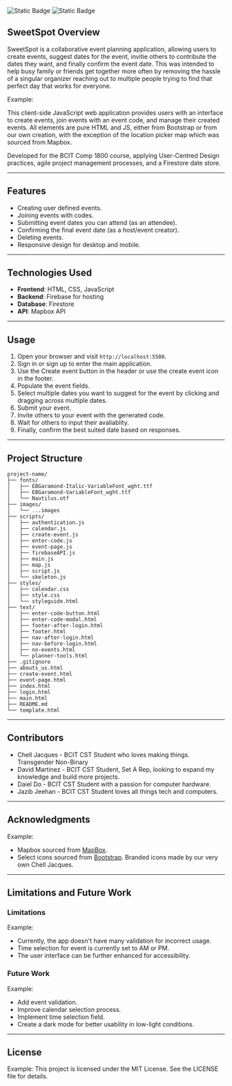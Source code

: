 ![Static Badge](https://img.shields.io/badge/BCIT%20-%20Comp1800%20-%20blue)
![Static Badge](https://img.shields.io/badge/group%20-%20BBY19%20-%20blue?color=%23f60665)

## SweetSpot Overview

SweetSpot is a collaborative event planning application, allowing users to create events, suggest dates for the event, invitie others to contribute the dates they want, and finally confirm the event date. This was intended to help busy family or friends get together more often by removing the hassle of a singular organizer reaching out to multiple people trying to find that perfect day that works for everyone.

Example:

This client-side JavaScript web application provides users with an interface to create events, join events with an event code, and manage their created events. All elements are pure HTML and JS, either from Bootstrap or from our own creation, with the exception of the location picker map which was sourced from Mapbox.

Developed for the BCIT Comp 1800 course, applying User-Centred Design practices, agile project management processes, and a Firestore date store.

---

## Features

- Creating user defined events.
- Joining events with codes.
- Submitting event dates you can attend (as an attendee).
- Confirming the final event date (as a host/event creator).
- Deleting events.
- Responsive design for desktop and mobile.

---

## Technologies Used

- **Frontend**: HTML, CSS, JavaScript
- **Backend**: Firebase for hosting
- **Database**: Firestore
- **API**: Mapbox API

---

## Usage

1. Open your browser and visit `http://localhost:5500`.
2. Sign in or sign up to enter the main application.
3. Use the Create event button in the header or use the create event icon in the footer.
4. Populate the event fields.
5. Select multiple dates you want to suggest for the event by clicking and dragging across multiple dates.
6. Submit your event.
7. Invite others to your event with the generated code.
8. Wait for others to input their avaliablity.
9. Finally, confirm the best suited date based on responses.

---

## Project Structure

```
project-name/
├── fonts/
│   ├── EBGaramond-Italic-VariableFont_wght.ttf
│   ├── EBGaramond-VariableFont_wght.ttf
│   └── Nautilus.otf
├── images/
│   └── ...images
├── scripts/
│   ├── authentication.js
│   ├── calendar.js
│   ├── create-event.js
│   ├── enter-code.js
│   ├── event-page.js
│   ├── firebaseAPI.js
│   ├── main.js
│   ├── map.js
│   ├── script.js
│   └── skeleton.js
├── styles/
│   ├── calendar.css
│   ├── style.css
│   └── styleguide.html
├── text/
│   ├── enter-code-button.html
│   ├── enter-code-modal.html
│   ├── footer-after-login.html
│   ├── footer.html
│   ├── nav-after-login.html
│   ├── nav-before-login.html
│   ├── no-events.html
│   └── planner-tools.html
├── .gitignore
├── abouts_us.html
├── create-event.html
├── event-page.html
├── index.html
├── login.html
├── main.html
├── README.md
└── template.html
```

---

## Contributors

- Chell Jacques - BCIT CST Student who loves making things. Transgender Non-Binary
- David Martinez - BCIT CST Student, Set A Rep, looking to expand my knowledge and build more projects.
- Daiel Do - BCIT CST Student with a passion for computer hardware.
- Jazib Jeehan - BCIT CST Student loves all things tech and computers.

---

## Acknowledgments

Example:

- Mapbox sourced from [MapBox](https://www.mapbox.com/).
- Select icons sourced from [Bootstrap](https://icons.getbootstrap.com/). Branded icons made by our very own Chell Jacques.

---

## Limitations and Future Work

### Limitations

Example:

- Currently, the app doesn't have many validation for incorrect usage.
- Time selection for event is currently set to AM or PM.
- The user interface can be further enhanced for accessibility.

### Future Work

Example:

- Add event validation.
- Improve calendar selection process.
- Implement time selection field.
- Create a dark mode for better usability in low-light conditions.

---

## License

Example:
This project is licensed under the MIT License. See the LICENSE file for details.
